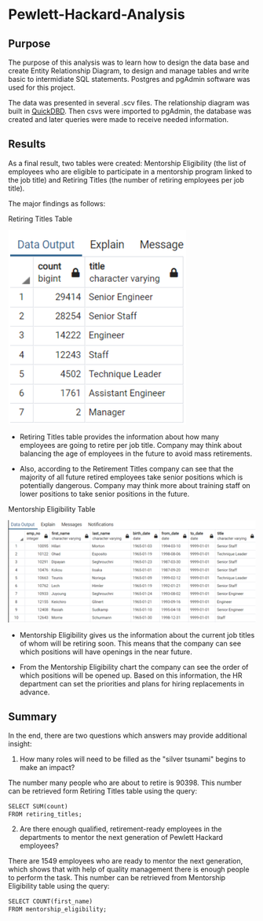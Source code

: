 # Pewlett-Hackard-Analysis

## Purpose

The purpose of this analysis was to learn how to design the data base and create Entity Relationship Diagram, to design and manage tables and write basic to intermidiate SQL statements. Postgres and pgAdmin software was used for this project.

The data was presented in several .scv files. The relationship diagram was built in [QuickDBD](https://www.quickdatabasediagrams.com/). Then csvs were imported to pgAdmin, the database was created and later queries were made to receive needed information.


## Results

As a final result, two tables were created: Mentorship Eligibility (the list of employees who are eligible to participate in a mentorship program linked to the job title) and Retiring Titles (the number of retiring employees per job title).

The major findings as follows:

Retiring Titles Table 

![retiring_titles](https://github.com/ZekeMoore/Pewlett-Hackard-Analysis/blob/1fc50043816c9167a34094461e6b5f73d14f4c8d/Pewlett-Hackard-Analysis%20Folder/Resources/retiring_titles.png)

* Retiring Titles table provides the information about how many employees are going to retire per job title. Company may think about balancing the age of employees in the future to avoid mass retirements.

* Also, according to the Retirement Titles company can see that the majority of all future retired employees take senior positions which is potentially dangerous. Company may think more about training staff on lower positions to take senior positions in the future.

Mentorship Eligibility Table

![mentorship_eligibility](https://github.com/ZekeMoore/Pewlett-Hackard-Analysis/blob/2e34b87986253396ce753aa360f332210b736dba/Pewlett-Hackard-Analysis%20Folder/Resources/retirement_eligibility.png)

* Mentorship Eligibility gives us the information about the current job titles of whom will be retiring soon. This means that the company can see which positions will have openings in the near future.

* From the Mentorship Eligibility chart the company can see the order of which positions will be opened up. Based on this information, the HR department can set the priorities and plans for hiring replacements in advance.


## Summary

In the end, there are two questions which answers may provide additional insight:

1) How many roles will need to be filled as the "silver tsunami" begins to make an impact?

The number many people who are about to retire is 90398. 
This number can be retrieved form Retiring Titles table using the query:
```
SELECT SUM(count) 
FROM retiring_titles;
```

2) Are there enough qualified, retirement-ready employees in the departments to mentor the next generation of Pewlett Hackard employees?

There are 1549 employees who are ready to mentor the next generation, which shows that with help of quality management there is enough people to perform the task.
This number can be retrieved from Mentorship Eligibility table using the query:
```
SELECT COUNT(first_name)
FROM mentorship_eligibility;
```
